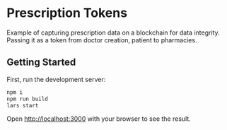 # Prescription Tokens
Example of capturing prescription data on a blockchain for data integrity. Passing it as a token from doctor creation, patient to pharmacies.

## Getting Started

First, run the development server:

```bash
npm i
npm run build
lars start
```

Open [http://localhost:3000](http://localhost:3000) with your browser to see the result.

